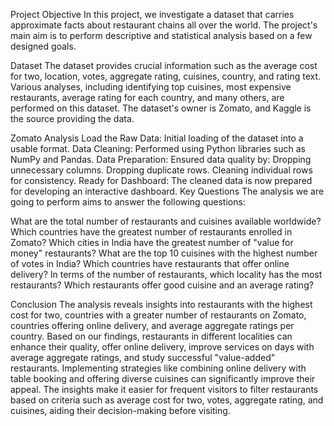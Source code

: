 Project Objective
In this project, we investigate a dataset that carries approximate facts about restaurant chains all over the world. The project's main aim is to perform descriptive and statistical analysis based on a few designed goals.

Dataset
The dataset provides crucial information such as the average cost for two, location, votes, aggregate rating, cuisines, country, and rating text. Various analyses, including identifying top cuisines, most expensive restaurants, average rating for each country, and many others, are performed on this dataset.
The dataset's owner is Zomato, and Kaggle is the source providing the data.

Zomato Analysis
Load the Raw Data: Initial loading of the dataset into a usable format.
Data Cleaning: Performed using Python libraries such as NumPy and Pandas.
Data Preparation: Ensured data quality by:
Dropping unnecessary columns.
Dropping duplicate rows.
Cleaning individual rows for consistency.
Ready for Dashboard: The cleaned data is now prepared for developing an interactive dashboard.
Key Questions
The analysis we are going to perform aims to answer the following questions:

What are the total number of restaurants and cuisines available worldwide?
Which countries have the greatest number of restaurants enrolled in Zomato?
Which cities in India have the greatest number of "value for money" restaurants?
What are the top 10 cuisines with the highest number of votes in India?
Which countries have restaurants that offer online delivery?
In terms of the number of restaurants, which locality has the most restaurants?
Which restaurants offer good cuisine and an average rating?

Conclusion
The analysis reveals insights into restaurants with the highest cost for two, countries with a greater number of restaurants on Zomato, countries offering online delivery, and average aggregate ratings per country.
Based on our findings, restaurants in different localities can enhance their quality, offer online delivery, improve services on days with average aggregate ratings, and study successful "value-added" restaurants. Implementing strategies like combining online delivery with table booking and offering diverse cuisines can significantly improve their appeal.
The insights make it easier for frequent visitors to filter restaurants based on criteria such as average cost for two, votes, aggregate rating, and cuisines, aiding their decision-making before visiting.